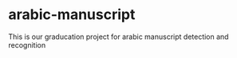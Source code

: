 # arabic-manuscript
This is our graducation project for arabic manuscript detection and recognition
